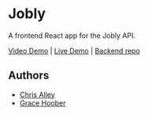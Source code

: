 # Jobly

A frontend React app for the Jobly API.

[Video Demo](https://www.loom.com/share/12e73f0d26d64dc4962513901e4cbfe7?sid=61d000a8-8166-4bb5-a49c-2c5f1594b0b7) | 
[Live Demo](https://cpa-react-jobly.surge.sh/) | 
[Backend repo](https://github.com/cp-alley/express-jobly-backend)

## Authors

* [Chris Alley](https://github.com/cp-alley)
* [Grace Hoober](https://github.com/gracehoober)
